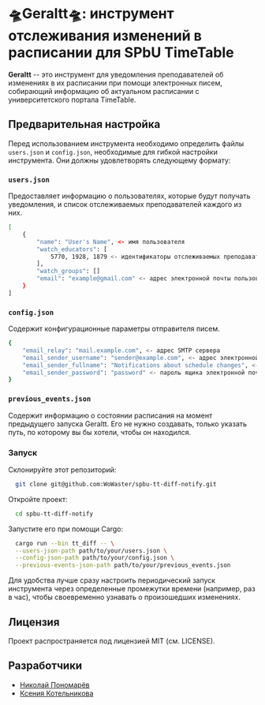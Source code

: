 # 🛸Geraltt🛸: инструмент отслеживания изменений в расписании для SPbU TimeTable

**Geraltt** -- это инструмент для уведомления преподавателей об изменениях в их расписании при помощи электронных писем, собирающий информацию об актуальном расписании с университетского портала TimeTable.

## Предварительная настройка

Перед использованием инструмента необходимо определить файлы `users.json` и `config.json`, необходимые для гибкой настройки инструмента. Они должны удовлетворять следующему формату:

### `users.json`

Предоставляет информацию о пользователях, которые будут получать уведомления, и список отслеживаемых преподавателей каждого из них.

```bash
[
    {
        "name": "User's Name", <- имя пользователя
        "watch_educators": [
            5770, 1928, 1879 <- идентификаторы отслеживаемых преподавателей
        ],
        "watch_groups": []
        "email": "example@gmail.com" <- адрес электронной почты пользователя
    }
]
```

### `config.json`

Содержит конфигурационные параметры отправителя писем.

```bash
{
    "email_relay": "mail.example.com", <- адрес SMTP сервера
    "email_sender_username": "sender@example.com", <- адрес электронной почты, с которого будут отправляться уведомления об изменениях
    "email_sender_fullname": "Notifications about schedule changes", <- имя отправителя писем
    "email_sender_password": "password" <- пароль ящика электронной почты отправителя писем
}
```

### `previous_events.json`

Содержит информацию о состоянии расписания на момент предыдущего запуска Geraltt. Его не нужно создавать, только указать путь, по которому вы бы хотели, чтобы он находился.

### Запуск

Склонируйте этот репозиторий:
```bash
  git clone git@github.com:WoWaster/spbu-tt-diff-notify.git
```

Откройте проект:
```bash
  cd spbu-tt-diff-notify
```

Запустите его при помощи Cargo:
```bash
  cargo run --bin tt_diff -- \
  --users-json-path path/to/your/users.json \
  --config-json-path path/to/your/config.json \
  --previous-events-json-path path/to/your/previous_events.json
```

Для удобства лучше сразу настроить периодический запуск инструмента через определенные промежутки времени (например, раз в час), чтобы своевременно узнавать о произошедших изменениях.

## Лицензия

Проект распространяется под лицензией MIT (см. LICENSE).

## Разработчики
* [Николай Пономарёв](https://github.com/WoWaster)
* [Ксения Котельникова](https://github.com/p1onerka)
